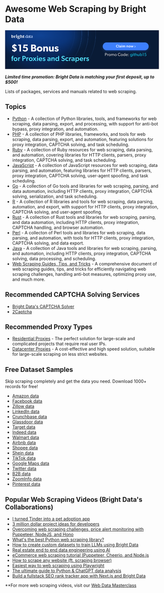 # Awesome Web Scraping by Bright Data
[![Promo](https://github.com/luminati-io/Amazon-scraper/blob/main/images/Proxies%20and%20scrapers%20GitHub%20bonus%20banner.png)](https://brightdata.com/?promo=github15) 

***Limited time promotion: Bright Data is matching your first deposit, up to $500!***

Lists of packages, services and manuals related to web scraping.

## Topics

* [Python](https://github.com/luminati-io/Awesome-Web-Scraping/blob/main/python.md) - A collection of Python libraries, tools, and frameworks for web scraping, data parsing, export, and processing, with support for anti-bot bypass, proxy integration, and automation.
* [PHP](https://github.com/luminati-io/Awesome-Web-Scraping/blob/main/php.md) - A collection of PHP libraries, frameworks, and tools for web scraping, data parsing, export, and automation, featuring solutions for proxy integration, CAPTCHA solving, and task scheduling.
* [Ruby](https://github.com/luminati-io/Awesome-Web-Scraping/blob/main/ruby.md) - A collection of Ruby resources for web scraping, data parsing, and automation, covering libraries for HTTP clients, parsers, proxy integration, CAPTCHA solving, and task scheduling.
* [JavaScript](https://github.com/luminati-io/Awesome-Web-Scraping/blob/main/javascript.md) - A collection of JavaScript resources for web scraping, data parsing, and automation, featuring libraries for HTTP clients, parsers, proxy integration, CAPTCHA solving, user-agent spoofing, and task scheduling.
* [Go](https://github.com/luminati-io/Awesome-Web-Scraping/blob/main/go.md) - A collection of Go tools and libraries for web scraping, parsing, and data automation, including HTTP clients, proxy integration, CAPTCHA solving, serialization, and task scheduling.
* [R](https://github.com/luminati-io/Awesome-Web-Scraping/blob/main/r.md) - A collection of R libraries and tools for web scraping, data parsing, automation, and export, with support for HTTP clients, proxy integration, CAPTCHA solving, and user-agent spoofing.
* [Rust](https://github.com/luminati-io/Awesome-Web-Scraping/blob/main/rust.md) - A collection of Rust tools and libraries for web scraping, parsing, and data automation, including HTTP clients, proxy integration, CAPTCHA handling, and browser automation.
* [Perl](https://github.com/luminati-io/Awesome-Web-Scraping/blob/main/perl.md) - A collecton of Perl tools and libraries for web scraping, data parsing, and automation, with tools for HTTP clients, proxy integration, CAPTCHA solving, and data export.
* [Java](https://github.com/luminati-io/Awesome-Web-Scraping/blob/main/java.md) - A collection of Java tools and libraries for web scraping, parsing, and automation, including HTTP clients, proxy integration, CAPTCHA solving, data processing, and scheduling.
* [Web Scraping Guides, Tips, and Tricks](https://github.com/luminati-io/Awesome-Web-Scraping/blob/main/guides.md) - A comprehensive document of web scraping guides, tips, and tricks for efficiently navigating web scraping challenges, handling anti-bot measures, optimizing proxy use, and much more.


## Recommended CAPTCHA Solving Services

* [Bright Data's CAPTCHA Solver](https://brightdata.com/products/web-unlocker/captcha-solver)
* [2Captcha](https://2captcha.com/)

## Recommended Proxy Types

* [Residential Proxies](https://brightdata.com/proxy-types/residential-proxies) - The perfect solution for large-scale and complicated projects that require real user IPs. 
* [Datacenter Proxies](https://brightdata.com/proxy-types/datacenter-proxies) - A cost-effective and high speed solution, suitable for large-scale scraping on less strict websites. 

## Free Dataset Samples

Skip scraping completely and get the data you need. Download 1000+ records for free!

* [Amazon data](https://github.com/luminati-io/Amazon-dataset-samples) 
* [Facebook data](https://github.com/luminati-io/Facebook-dataset-samples)
* [Zillow data](https://github.com/luminati-io/Zillow-dataset-samples)
* [LinkedIn data](https://github.com/luminati-io/LinkedIn-dataset-samples)
* [Crunchbase data](https://github.com/luminati-io/Crunchbase-dataset-samples)
* [Glassdoor data](https://github.com/luminati-io/Glassdoor-dataset-samples)
* [Target data](https://github.com/luminati-io/Target-dataset-samples)
* [Indeed data](https://github.com/luminati-io/Indeed-dataset-samples)
* [Walmart data](https://github.com/luminati-io/Walmart-dataset-samples)
* [Airbnb data](https://github.com/luminati-io/Airbnb-dataset-samples)
* [Shopee data](https://github.com/luminati-io/Shopee-dataset-samples)
* [Shein data](https://github.com/luminati-io/Shein-dataset-samples)
* [TikTok data](https://github.com/luminati-io/TikTok-dataset-samples)
* [Google Maps data](https://github.com/luminati-io/Google-Maps-dataset-samples)
* [Twitter data](https://github.com/luminati-io/Twitter-X-dataset-samples)
* [B2B data](https://github.com/luminati-io/B2B-business-dataset-samples)
* [ZoomInfo data](https://github.com/luminati-io/ZoomInfo-dataset-samples)
* [Pinterest data](https://github.com/luminati-io/Pinterest-dataset-samples)

## Popular Web Scraping Videos (Bright Data's Collaborations)

* [I turned Tinder into a pet adoption app](https://www.youtube.com/embed/_DAb1XDsaHM)
* [3 million dollar project ideas for developers](https://www.youtube.com/embed/outB8eBDzD4)
* [Overcoming web scraping challenges, price alert monitoring with Puppeteer, NodeJS, and Hono](https://www.youtube.com/embed/TmOumwzswyU)
* [What's the best Python web scraping library?](https://www.youtube.com/embed/CwUADWr5nAI)
* [How to create custom datasets to train LLMs using Bright Data](https://www.youtube.com/embed/oTI41JHkCoc)
* [Real estate end to end data engineering using AI](https://www.youtube.com/embed/Qx6BAVqnMrs)
* [eCommerce web scraping tutorial (Puppeteer, Cheerio, and Node.js](https://www.youtube.com/embed/BGzK0xd-F5A)
* [How to scrape any website (ft. scraping browser)](https://www.youtube.com/embed/tcFz6NY3zpc)
* [Easiest way to web scraping using Playwright](https://www.youtube.com/embed/VH3gj1J_Ba8)
* [The ultimate guide to Python & ChatGPT data analysis](https://www.youtube.com/embed/eISqvRLfzTg)
* [Build a fullstack SEO rank tracker app with Next.js and Bright Data](https://www.youtube.com/embed/3oy8Mqc8zec)

**For more web scraping videos, visit our [Web Data Masterclass](https://brightdata.com/web-data-masterclass)
